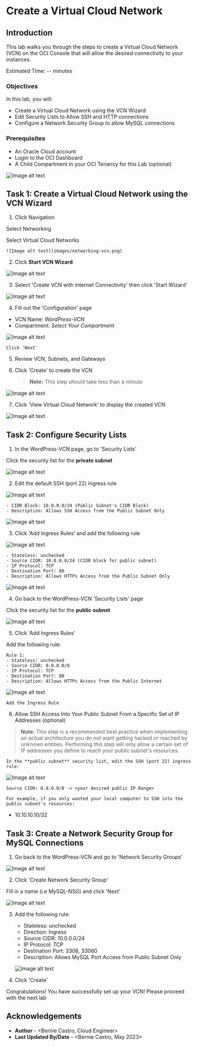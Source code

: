 # Create a Virtual Cloud Network

## Introduction

This lab walks you through the steps to create a Virtual Cloud Network (VCN) on the OCI Console that will allow the desired connectivity to your instances.

Estimated Time: -- minutes

### Objectives

In this lab, you will:
* Create a Virtual Cloud Network using the VCN Wizard
* Edit Security Lists to Allow SSH and HTTP connections
* Configure a Network Security Group to allow MySQL connections

### Prerequisites

* An Oracle Cloud account
* Login to the OCI Dashboard
* A Child Compartment in your OCI Tenancy for this Lab (optional)


![Image alt text](images/oci-dashboard.png)



## Task 1: Create a Virtual Cloud Network using the VCN Wizard

1. Click Navigation



  Select Networking



  Select Virtual Cloud Networks

	![Image alt text](images/networking-vcn.png)

2. Click **Start VCN Wizard**

  ![Image alt text](images/start-vcn-wizard.png)

3. Select 'Create VCN with Internet Connectivity' then click 'Start Wizard'

  ![Image alt text](images/vcn-wiz-int-conn.png)

4. Fill out the 'Configuration' page
  * VCN Name: *WordPress-VCN*
  * Compartment: *Select Your Compartment*

  ![Image alt text](images/vcn-config.png)



    Click 'Next'

5. Review VCN, Subnets, and Gateways

6. Click 'Create' to create the VCN
	> **Note:** This step should take less than a minute

  ![Image alt text](images/vcn-creation.png)

7. Click 'View Virtual Cloud Network' to display the created VCN

  ![Image alt text](images/vcn-details-page.png)


## Task 2: Configure Security Lists

1. In the WordPress-VCN page, go to 'Security Lists'



  Click the security list for the **private subnet**

  ![Image alt text](images/security-list-private-subnet.png)

2. Edit the default SSH (port 22) ingress rule

  ![Image alt text](images/private-sl-ssh-edit.png)



    - CIDR Block: 10.0.0.0/24 (Public Subnet's CIDR Block)
    - Description: Allows SSH Access from the Public Subnet Only

  ![Image alt text](images/private-sl-ssh.png)

3. Click 'Add Ingress Rules' and add the following rule

  ![Image alt text](images/private-sl-add-ingress.png)



    - Stateless: unchecked
    - Source CIDR: 10.0.0.0/24 (CIDR block for public subnet)
    - IP Protocol: TCP
    - Destination Port: 80
    - Description: Allows HTTPs Access from the Public Subnet Only

  ![Image alt text](images/private-sl-ssh.png)

4. Go back to the WordPress-VCN 'Security Lists' page



  Click the security list for the **public subnet**

  ![Image alt text](images/security-list-public-subnet.png)

5. Click 'Add Ingress Rules'



  Add the following rule:

    Rule 1:
    - Stateless: unchecked
    - Source CIDR: 0.0.0.0/0
    - IP Protocol: TCP
    - Destination Port: 80
    - Description: Allows HTTPs Access from the Public Internet

  ![Image alt text](images/public-sl-http.png)



    Add the Ingress Rule

6. Allow  SSH Access Into Your Public Subnet From a Specific Set of IP Addresses (optional)
  > **Note:** This step is a recommended best practice when implementing an actual architecture you do not want getting hacked or reached by unknown entities. Performing this step will only allow a certain set of IP addresses you define to reach your public subnet's resources.

    In the **public subnet** security list, edit the SSH (port 22) ingress rule:

  ![Image alt text](images/public-sl-ssh.png)



    Source CIDR: 0.0.0.0/0 -> <your desired public IP Range>

    For example, if you only wanted your local computer to SSH into the public subnet's resources:
   - 10.10.10.10/32

## Task 3: Create a Network Security Group for MySQL Connections

1. Go back to the WordPress-VCN and go to 'Network Security Groups'

  ![Image alt text](images/vcn-nsg.png)

2. Click 'Create Network Security Group'



  Fill in a name (i.e MySQL-NSG) and click 'Next'

  ![Image alt text](images/nsg-name.png)

3. Add the following rule:
    - Stateless: unchecked
    - Direction: Ingress
    - Source CIDR: 10.0.0.0/24
    - IP Protocol: TCP
    - Destination Port: 3306, 33060
    - Description: Allows MySQL Port Access from Public Subnet Only

    ![Image alt text](images/nsg-rule.png)

4. Click 'Create'

Congratulations! You have successfully set up your VCN! Please proceed with the next lab

## Acknowledgements
* **Author** - <Bernie Castro, Cloud Engineer>
* **Last Updated By/Date** - <Bernie Castro, May 2023>
